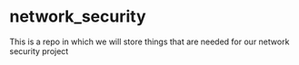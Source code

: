 # network_security
This is a repo in which we will store things that are needed for our network security project
